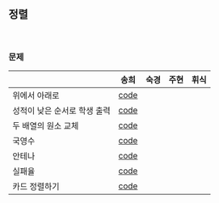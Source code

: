 
## 정렬
<br>

### 문제

|                              | 송희                                                         | 숙경 | 주현 | 휘식 |
| ---------------------------- | ------------------------------------------------------------ | ---- | ---- | ---- |
| 위에서 아래로                | [code](https://github.com/songhee-lee/2023-python-coding-test/blob/main/4.%20Sort/songhee/01.%20%EC%9C%84%EC%97%90%EC%84%9C%20%EC%95%84%EB%9E%98%EB%A1%9C.py) |      |      |      |
| 성적이 낮은 순서로 학생 출력 | [code](https://github.com/songhee-lee/2023-python-coding-test/blob/main/4.%20Sort/songhee/02.%20%EC%84%B1%EC%A0%81%EC%9D%B4%20%EB%82%AE%EC%9D%80%20%EC%88%9C%EC%84%9C%EB%A1%9C%20%ED%95%99%EC%83%9D%20%EC%B6%9C%EB%A0%A5.py) |      |      |      |
| 두 배열의 원소 교체          | [code](https://github.com/songhee-lee/2023-python-coding-test/blob/main/4.%20Sort/songhee/03.%20%EB%91%90%20%EB%B0%B0%EC%97%B4%EC%9D%98%20%EC%9B%90%EC%86%8C%20%EA%B5%90%EC%B2%B4.py) |      |      |      |
| 국영수                       | [code](https://github.com/songhee-lee/2023-python-coding-test/blob/main/4.%20Sort/songhee/05.%20%EC%95%88%ED%85%8C%EB%82%98.py) |      |      |      |
| 안테나                       | [code](https://github.com/songhee-lee/2023-python-coding-test/blob/main/4.%20Sort/songhee/05.%20%EC%95%88%ED%85%8C%EB%82%98.py) |      |      |      |
| 실패율                       | [code](https://github.com/songhee-lee/2023-python-coding-test/blob/main/4.%20Sort/songhee/06.%20%EC%8B%A4%ED%8C%A8%EC%9C%A8.py) |      |      |      |
| 카드 정렬하기                | [code](https://github.com/songhee-lee/2023-python-coding-test/blob/main/4.%20Sort/songhee/07.%20%EC%B9%B4%EB%93%9C%20%EC%A0%95%EB%A0%AC%ED%95%98%EA%B8%B0.py) |      |      |      |

